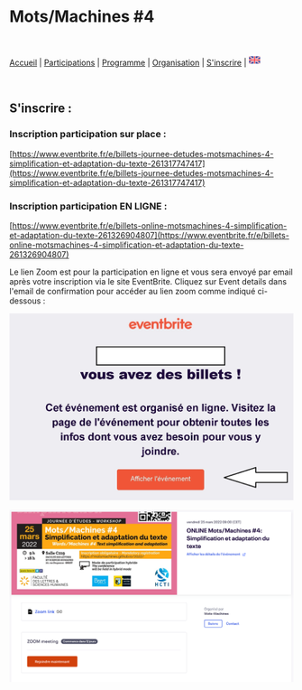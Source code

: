 # Mots/Machines #4

<br>

[Accueil](https://motsmachines.github.io/2022/fr) | [Participations](https://motsmachines.github.io/2022/fr/cfp) | [Programme](https://motsmachines.github.io/2022/fr/program) | [Organisation](https://motsmachines.github.io/2022/fr/orga) | [S'inscrire](https://motsmachines.github.io/2022/fr/registration) | [<img src="EN.png" width="20">](https://motsmachines.github.io/2022/en/registration)

<br>

## S'inscrire :

### Inscription participation sur place :

[https://www.eventbrite.fr/e/billets-journee-detudes-motsmachines-4-simplification-et-adaptation-du-texte-261317747417](https://www.eventbrite.fr/e/billets-journee-detudes-motsmachines-4-simplification-et-adaptation-du-texte-261317747417)

### Inscription participation EN LIGNE :

[https://www.eventbrite.fr/e/billets-online-motsmachines-4-simplification-et-adaptation-du-texte-261326904807](https://www.eventbrite.fr/e/billets-online-motsmachines-4-simplification-et-adaptation-du-texte-261326904807)

Le lien Zoom est pour la participation en ligne et vous sera envoyé par email après votre inscription via le site EventBrite. Cliquez sur Event details dans l'email de confirmation pour accéder au lien zoom comme indiqué ci-dessous :

![e-mail](../eventbrite-zoom-link.jpg)

![zoom](../eventbrite-zoom-link-2.jpg)
